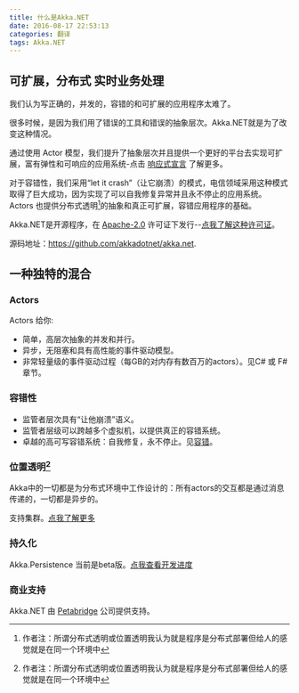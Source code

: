 ```yaml
---
title: 什么是Akka.NET  
date: 2016-08-17 22:53:13
categories: 翻译
tags: Akka.NET
---
```

## 可扩展，分布式 实时业务处理

我们认为写正确的，并发的，容错的和可扩展的应用程序太难了。

很多时候，是因为我们用了错误的工具和错误的抽象层次。Akka.NET就是为了改变这种情况。

通过使用 Actor 模型，我们提升了抽象层次并且提供一个更好的平台去实现可扩展，富有弹性和可响应的应用系统-点击 [响应式宣言](http://www.reactivemanifesto.org/zh-CN) 了解更多。

对于容错性，我们采用“let it crash”（让它崩溃）的模式，电信领域采用这种模式取得了巨大成功，因为实现了可以自我修复异常并且永不停止的应用系统。Actors 也提供分布式透明[^1]的抽象和真正可扩展，容错应用程序的基础。

[^1]: 作者注：所谓分布式透明或位置透明我认为就是程序是分布式部署但给人的感觉就是在同一个环境中

Akka.NET是开源程序，在 [Apache-2.0](http://www.apache.org/licenses/LICENSE-2.0) 许可证下发行--[点我了解这种许可证](https://www.tldrlegal.com/l/apache2)。

源码地址：<https://github.com/akkadotnet/akka.net>.

## 一种独特的混合

### Actors   
Actors 给你:

* 简单，高层次抽象的并发和并行。
* 异步，无阻塞和具有高性能的事件驱动模型。
* 非常轻量级的事件驱动过程（每GB的对内存有数百万的actors）。见C# 或 F# 章节。

### 容错性
* 监管者层次具有“让他崩溃”语义。
* 监管者层级可以跨越多个虚拟机，以提供真正的容错系统。
* 卓越的高可写容错系统：自我修复，永不停止。见[容错](http://getakka.net/docs/Fault%20tolerance)。

### 位置透明[^1]
Akka中的一切都是为分布式环境中工作设计的：所有actors的交互都是通过消息传递的，一切都是异步的。

支持集群。[点我了解更多](https://github.com/akkadotnet/akka.net/pull/400)

### 持久化
Akka.Persistence 当前是beta版。[点我查看开发进度](https://github.com/akkadotnet/akka.net/tree/dev/src/core/Akka.Persistence)
### 商业支持
Akka.NET 由 [Petabridge](http://petabridge.com/) 公司提供支持。
